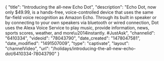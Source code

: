 {
    "title": "Introducing the all-new Echo Dot",
    "description": "Echo Dot, now only $49.99, is a hands-free, voice-controlled device that uses the same far-field voice recognition as Amazon Echo. Through its built in speaker or by connecting to your own speakers via bluetooth or wired connection, Dot uses the Alexa Voice Service to play music, provide information, news, sports scores, weather, and more\u2014instantly. #JustAsk",
    "channelid": "6410334",
    "videoid": "78043790",
    "date_created": "1478047581",
    "date_modified": "1491507009",
    "type": "captivate",
    "layout": "channelVideo",
    "url": "\/holidays\/introducing-the-all-new-echo-dot\/6410334-78043790"
}